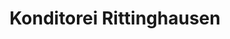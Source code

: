 ---
title: "Konditorei Rittinghausen"
url: /nuernberg/konditorei-rittinghausen/
shop: Konditorei
---